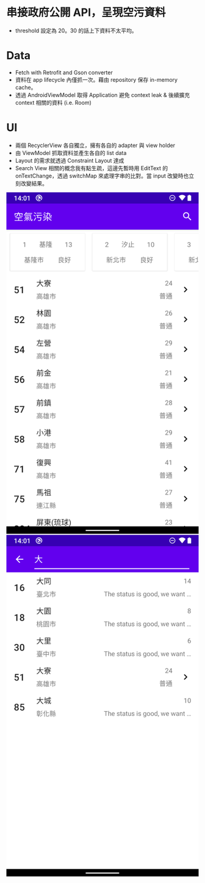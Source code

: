 # 串接政府公開 API，呈現空污資料

- threshold 設定為 20。30 的話上下資料不太平均。

# Data
- Fetch with Retrofit and Gson converter
- 資料在 app lifecycle 內僅抓一次。藉由 repository 保存 in-memory cache。
- 透過 AndroidViewModel 取得 Application 避免 context leak & 後續擴充 context 相關的資料 (i.e. Room)

# UI
- 兩個 RecyclerView 各自獨立，擁有各自的 adapter 與 view holder
- 由 ViewModel 抓取資料並產生各自的 list data
- Layout 的需求就透過 Constraint Layout 達成
- Search View 相關的概念我有點生疏，這邊先暫時用 EditText 的 onTextChange，透過 switchMap 來處理字串的比對。當 input 改變時也立刻改變結果。

![](device-2022-01-02-140125.png)
![](device-2022-01-02-140154.png)